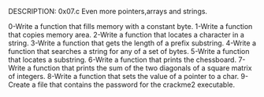 DESCRIPTION:
0x07.c Even more pointers,arrays and strings.

0-Write a function that fills memory with a constant byte.
1-Write a function that copies memory area.
2-Write a function that locates a character in a string.
3-Write a function that gets the length of a prefix substring.
4-Write a function that searches a string for any of a set of bytes.
5-Write a function that locates a substring.
6-Write a function that prints the chessboard.
7-Write a function that prints the sum of the two diagonals of a square matrix of integers.
8-Write a function that sets the value of a pointer to a char.
9-Create a file that contains the password for the crackme2 executable.

